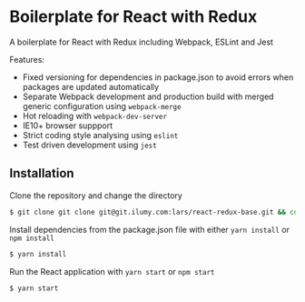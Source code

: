 # Boilerplate for React with Redux
A boilerplate for React with Redux including Webpack, ESLint and Jest

Features:
* Fixed versioning for dependencies in package.json to avoid errors when packages are updated automatically
* Separate Webpack development and production build with merged generic configuration using `webpack-merge`
* Hot reloading with `webpack-dev-server`
* IE10+ browser suppport
* Strict coding style analysing using `eslint`
* Test driven development using `jest`

## Installation
Clone the repository and change the directory
```bash
$ git clone git clone git@git.ilumy.com:lars/react-redux-base.git && cd react-redux-base
```

Install dependencies from the package.json file with either `yarn install` or `npm install`
```bash
$ yarn install
```

Run the React application with `yarn start` or `npm start`
```bash
$ yarn start
```